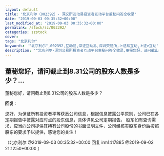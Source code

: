 ```yaml
---
layout: default
title: '北京利尔（002392）- 深交所互动易投资者互动平台董秘问答全收录'
date: "2019-09-03 00:35:32+00:00"
last_modified_at: "2019-09-03 00:35:32+00:00"
permalink: /stock/sz/002392/
categories: szstock
cover: 
tags: "北京利尔"
keywords: '"北京利尔",002392,互动易,深证互动易,深圳交易所,上证易互动,上证e互动'
description: '"北京利尔-深圳交易所投资者互动平台董秘问答全收录,董秘您好，请问截止到8.31公司的股东人数是多少？"'
---
```


## 董秘您好，请问截止到8.31公司的股东人数是多少？...

董秘您好，请问截止到8.31公司的股东人数是多少？

**回复**：

您好，为保证所有投资者平等获悉公司信息，根据信息披露公平原则，公司已在各定期报告中披露对应时点的股东信息，具体详见公司定期报告。 股东如有查询需求，应当向公司提供其持有公司股份的书面证明文件，公司经核实股东身份后按照股东的要求予以提供，感谢您的关注！ 

（北京利尔  @2019-09-03 00:35:32+00:00 回复 irm1417885  @2019-09-02 21:12:50+00:00 ）

